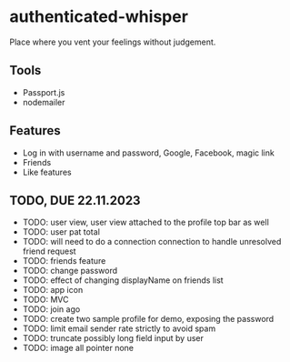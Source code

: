 # authenticated-whisper

Place where you vent your feelings without judgement.

## Tools

- Passport.js
- nodemailer

## Features

- Log in with username and password, Google, Facebook, magic link
- Friends
- Like features

## TODO, DUE 22.11.2023

- TODO: user view, user view attached to the profile top bar as well
- TODO: user pat total
- TODO: will need to do a connection connection to handle unresolved friend request
- TODO: friends feature
- TODO: change password
- TODO: effect of changing displayName on friends list
- TODO: app icon
- TODO: MVC
- TODO: join ago
- TODO: create two sample profile for demo, exposing the password
- TODO: limit email sender rate strictly to avoid spam
- TODO: truncate possibly long field input by user
- TODO: image all pointer none

